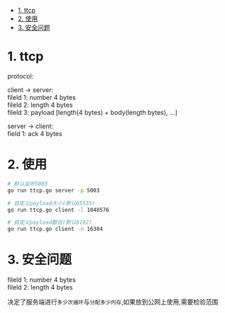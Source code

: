 <!-- TOC -->

- [1. ttcp](#1-ttcp)
- [2. 使用](#2-使用)
- [3. 安全问题](#3-安全问题)

<!-- /TOC -->


<a id="markdown-1-ttcp" name="1-ttcp"></a>
# 1. ttcp


protocol:

client -> server:  
fileld 1: number 4 bytes  
fileld 2: length 4 bytes  
fileld 3: payload [length(4 bytes) + body(length bytes), ...]  

server -> client:  
field 1: ack 4 bytes  

<a id="markdown-2-使用" name="2-使用"></a>
# 2. 使用

```bash
# 默认监听5003
go run ttcp.go server -p 5003

# 自定义payload大小(默认65535)
go run ttcp.go client -l 1048576

# 自定义payload数目(默认8192)
go run ttcp.go client -n 16384
```


<a id="markdown-3-安全问题" name="3-安全问题"></a>
# 3. 安全问题
fileld 1: number 4 bytes  
fileld 2: length 4 bytes  

决定了服务端进行`多少次循环`与`分配多少内存`,如果放到公网上使用,需要检验范围

